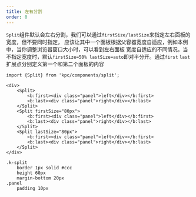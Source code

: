 ```yaml
---
title: 左右分割
order: 0
---
```


`Split`组件默认会左右分割，我们可以通过`firstSize/lastSize`来指定左右面板的宽度，但不要同时指定，
应该让其中一个面板根据父容器宽度自适应，例如本例中，当你调整浏览器窗口大小时，可以看到左右面板
宽度自适应的不同情况。当不指定宽度时，默认`firstSize=50% lastSize=auto`即对半分开。通过`first` `last`
扩展点分别定义第一个和第二个面板的内容

```vdt
import {Split} from 'kpc/components/split';

<div>
    <Split>
        <b:first><div class="panel">left</div></b:first>
        <b:last><div class="panel">right</div></b:last>
    </Split>
    <Split firstSize="80px">
        <b:first><div class="panel">left</div></b:first>
        <b:last><div class="panel">right</div></b:last>
    </Split>
    <Split lastSize="80px">
        <b:first><div class="panel">left</div></b:first>
        <b:last><div class="panel">right</div></b:last>
    </Split>
</div>
```

```styl
.k-split
    border 1px solid #ccc
    height 60px
    margin-bottom 20px
.panel
    padding 10px
```
